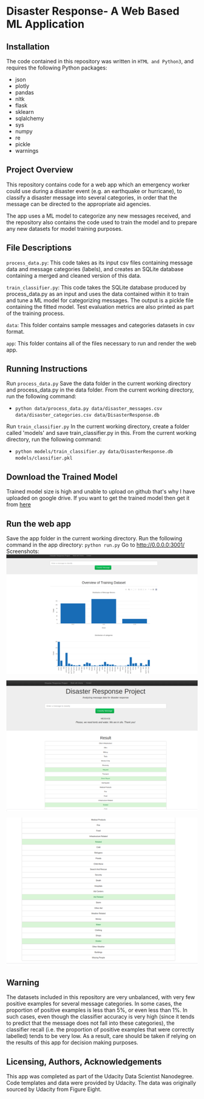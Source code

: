 # Disaster Response- A Web Based ML Application
## Installation
The code contained in this repository was written in `HTML and Python3`, and requires the following Python packages: 
 - json 
 - plotly 
 - pandas 
 - nltk 
 - flask 
 - sklearn 
 - sqlalchemy 
 - sys 
 - numpy 
 - re 
 - pickle 
 - warnings

## Project Overview
This repository contains code for a web app which an emergency worker could use during a disaster event (e.g. an earthquake or hurricane), to classify a disaster message into several categories, in order that the message can be directed to the appropriate aid agencies.

The app uses a ML model to categorize any new messages received, and the repository also contains the code used to train the model and to prepare any new datasets for model training purposes.

## File Descriptions

`process_data.py`: This code takes as its input csv files containing message data and message categories (labels), and creates an SQLite database containing a merged and cleaned version of this data.

`train_classifier.py`: This code takes the SQLite database produced by process_data.py as an input and uses the data contained within it to train and tune a ML model for categorizing messages. The output is a pickle file containing the fitted model. Test evaluation metrics are also printed as part of the training process.

`data`: This folder contains sample messages and categories datasets in csv format.

`app`: This folder contains all of the files necessary to run and render the web app.

## Running Instructions

Run `process_data.py`
Save the data folder in the current working directory and process_data.py in the data folder.
From the current working directory, run the following command: 
- `python data/process_data.py data/disaster_messages.csv data/disaster_categories.csv data/DisasterResponse.db`

Run `train_classifier.py`
In the current working directory, create a folder called 'models' and save train_classifier.py in this.
From the current working directory, run the following command:
- `python models/train_classifier.py data/DisasterResponse.db models/classifier.pkl`

## Download the Trained Model
Trained model size is high and unable to upload on github that's why I have uploaded on google drive. If you want to get the trained model then get it from [here](https://drive.google.com/open?id=1UW-nmPvhnV9bHb1u4BjcFa6gYBSlIVq_)

## Run the web app
Save the app folder in the current working directory.
Run the following command in the app directory: 
`python run.py`
Go to http://0.0.0.0:3001/
Screenshots:
!['Screenshot 1: App Home Page'](https://github.com/manendranathshukla/Data-Scientist-Udacity-Nano-Degree/blob/master/Project%202%20-%20Disaster%20Response/image.png)


!['Screenshot 2: App Front Page Screenshot 1'](https://github.com/manendranathshukla/Data-Scientist-Udacity-Nano-Degree/blob/master/Project%202%20-%20Disaster%20Response/output1.png)



![Screenshot 3: App Results Page Screenshot 2](https://github.com/manendranathshukla/Data-Scientist-Udacity-Nano-Degree/blob/master/Project%202%20-%20Disaster%20Response/output2.png)

## Warning
The datasets included in this repository are very unbalanced, with very few positive examples for several message categories. In some cases, the proportion of positive examples is less than 5%, or even less than 1%. In such cases, even though the classifier accuracy is very high (since it tends to predict that the message does not fall into these categories), the classifier recall (i.e. the proportion of positive examples that were correctly labelled) tends to be very low. As a result, care should be taken if relying on the results of this app for decision making purposes.

## Licensing, Authors, Acknowledgements
This app was completed as part of the Udacity Data Scientist Nanodegree. Code templates and data were provided by Udacity. The data was originally sourced by Udacity from Figure Eight.
